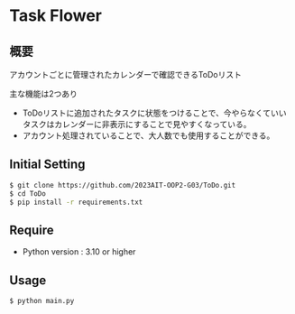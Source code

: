 # Task Flower

## 概要
アカウントごとに管理されたカレンダーで確認できるToDoリスト

主な機能は2つあり
- ToDoリストに追加されたタスクに状態をつけることで、今やらなくていいタスクはカレンダーに非表示にすることで見やすくなっている。
- アカウント処理されていることで、大人数でも使用することができる。

## Initial Setting

```zsh
$ git clone https://github.com/2023AIT-OOP2-G03/ToDo.git
$ cd ToDo
$ pip install -r requirements.txt
```

## Require

- Python version : 3.10 or higher

## Usage

```zsh
$ python main.py
```